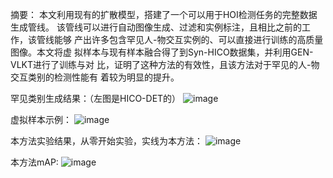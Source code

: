 摘要：
本文利用现有的扩散模型，搭建了一个可以用于HOI检测任务的完整数据生成管线。
该管线可以进行自动图像生成、过滤和实例标注，且相比之前的工作，该管线能够
产出许多包含罕见人-物交互实例的、可以直接进行训练的高质量图像。本文将虚
拟样本与现有样本融合得了到Syn-HICO数据集，并利用GEN-VLKT进行了训练与对
比，证明了这种方法的有效性，且该方法对于罕见的人-物交互类别的检测性能有
着较为明显的提升。

罕见类别生成结果：（左图是HICO-DET的）
![image](https://github.com/user-attachments/assets/99cd2b4c-6319-4b72-86e0-a2671c8f80c5)


虚拟样本示例：
![image](https://github.com/user-attachments/assets/49a4b9aa-e741-46d1-9241-defc7a52c9be)

本方法实验结果，从零开始实验，实线为本方法：
![image](https://github.com/user-attachments/assets/4ac764cf-01fe-4cc2-a996-9d476297031a)

本方法mAP:
![image](https://github.com/user-attachments/assets/57701239-6063-4f68-b4ff-d63554674546)
